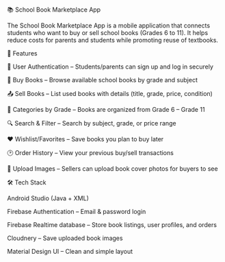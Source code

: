 📚 School Book Marketplace App

The School Book Marketplace App is a mobile application that connects students who want to buy or sell school books (Grades 6 to 11). It helps reduce costs for parents and students while promoting reuse of textbooks.

🚀 Features

🔑 User Authentication – Students/parents can sign up and log in securely

🛒 Buy Books – Browse available school books by grade and subject

📤 Sell Books – List used books with details (title, grade, price, condition)

📂 Categories by Grade – Books are organized from Grade 6 – Grade 11

🔍 Search & Filter – Search by subject, grade, or price range

❤️ Wishlist/Favorites – Save books you plan to buy later

🕑 Order History – View your previous buy/sell transactions

📸 Upload Images – Sellers can upload book cover photos for buyers to see

🛠️ Tech Stack

Android Studio (Java + XML)

Firebase Authentication – Email & password login

Firebase Realtime database – Store book listings, user profiles, and orders

Cloudnery – Save uploaded book images

Material Design UI – Clean and simple layout
